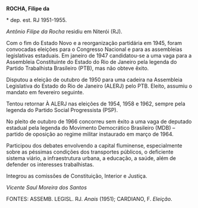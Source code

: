 **ROCHA, Filipe da**

\* dep. est. RJ 1951-1955.

*Antônio Filipe da Rocha* residiu em Niterói (RJ).

Com o fim do Estado Novo e a reorganização partidária em 1945, foram
convocadas eleições para o Congresso Nacional e para as assembleias
legislativas estaduais. Em janeiro de 1947 candidatou-se a uma vaga para
a Assembleia Constituinte do Estado do Rio de Janeiro pela legenda do
Partido Trabalhista Brasileiro (PTB), mas não obteve êxito.

Disputou a eleição de outubro de 1950 para uma cadeira na Assembleia
Legislativa do Estado do Rio de Janeiro (ALERJ) pelo PTB. Eleito,
assumiu o mandato em fevereiro seguinte.

Tentou retornar À ALERJ nas eleições de 1954, 1958 e 1962, sempre pela
legenda do Partido Social Progressista (PSP).

No pleito de outubro de 1966 concorreu sem êxito a uma vaga de deputado
estadual pela legenda do Movimento Democrático Brasileiro (MDB) –
partido de oposição ao regime militar instaurado em março de 1964.

Participou dos debates envolvendo a capital fluminense, especialmente
sobre as péssimas condições dos transportes públicos, o deficiente
sistema viário, a infraestrutura urbana, a educação, a saúde, além de
defender os interesses trabalhistas.

Integrou as comissões de Constituição, Interior e Justiça.

*Vicente Saul Moreira dos Santos*

FONTES: ASSEMB. LEGISL. RJ. *Anais* (1951); CARDIANO, F. *Eleição*.

